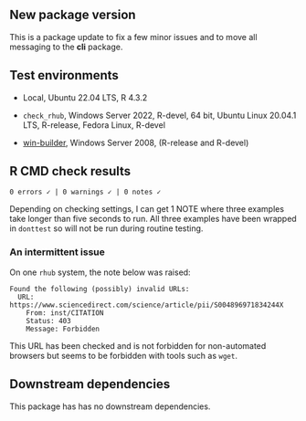 ## New package version

This is a package update to fix a few minor issues and to move all messaging to the **cli** package. 

## Test environments

  - Local, Ubuntu 22.04 LTS, R 4.3.2
  
  - `check_rhub`, Windows Server 2022, R-devel, 64 bit, Ubuntu Linux 20.04.1 LTS, R-release, Fedora Linux, R-devel
  
  - [win-builder](https://win-builder.r-project.org/), Windows Server 2008, (R-release and R-devel)

## R CMD check results

```
0 errors ✓ | 0 warnings ✓ | 0 notes ✓
```

Depending on checking settings, I can get 1 NOTE where three examples take longer than five seconds to run. All three examples have been wrapped in `donttest` so will not be run during routine testing. 

### An intermittent issue

On one `rhub` system, the note below was raised: 

```
Found the following (possibly) invalid URLs:
  URL: https://www.sciencedirect.com/science/article/pii/S004896971834244X
    From: inst/CITATION
    Status: 403
    Message: Forbidden
```

This URL has been checked and is not forbidden for non-automated browsers but seems to be forbidden with tools such as `wget`.

## Downstream dependencies

This package has has no downstream dependencies.
